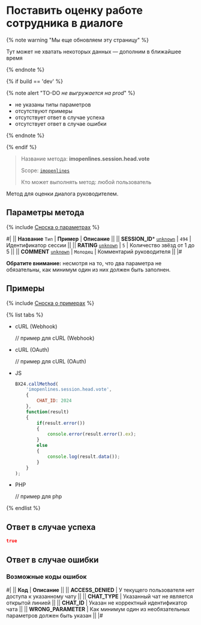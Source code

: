 # Поставить оценку работе сотрудника в диалоге

{% note warning "Мы еще обновляем эту страницу" %}

Тут может не хватать некоторых данных — дополним в ближайшее время

{% endnote %}

{% if build == 'dev' %}

{% note alert "TO-DO _не выгружается на prod_" %}

- не указаны типы параметров
- отсутствуют примеры
- отсутствует ответ в случае успеха
- отсутствует ответ в случае ошибки

{% endnote %}

{% endif %}

> Название метода: **imopenlines.session.head.vote**
>
> Scope: [`imopenlines`](../../../scopes/permissions.md)
>
> Кто может выполнять метод: любой пользователь

Метод для оценки диалога руководителем.

## Параметры метода

{% include [Сноска о параметрах](../../../../_includes/required.md) %}

#|
|| **Название**
`Тип` | **Пример** | **Описание** ||
|| **SESSION_ID***
[`unknown`](../../../data-types.md) | `494` | Идентификатор сессии ||
|| **RATING**
[`unknown`](../../../data-types.md) | `5` | Количество звёзд от 1 до 5 ||
|| **COMMENT**
[`unknown`](../../../data-types.md) | `Молодец` | Комментарий руководителя ||
|#

**Обратите внимание:** несмотря на то, что два параметра не обязательны, как минимум один из них должен быть заполнен.

## Примеры

{% include [Сноска о примерах](../../../../_includes/examples.md) %}

{% list tabs %}

- cURL (Webhook)

    // пример для cURL (Webhook)

- cURL (OAuth)

    // пример для cURL (OAuth)

- JS


    ```js
    BX24.callMethod(
        'imopenlines.session.head.vote',
        {
            CHAT_ID: 2024
        },
        function(result)
        {
            if(result.error())
            {
                console.error(result.error().ex);
            }
            else
            {
                console.log(result.data());
            }
        }
    );
    ```

- PHP

    // пример для php

{% endlist %}

## Ответ в случае успеха

```json
true
```

## Ответ в случае ошибки

### Возможные коды ошибок

#|
|| **Код** | **Описание** ||
|| **ACCESS_DENIED** | У текущего пользователя нет доступа к указанному чату ||
|| **CHAT_TYPE** | Указанный чат не является открытой линией ||
|| **CHAT_ID** | Указан не корректный идентификатор чата ||
|| **WRONG_PARAMETER** | Как минимум один из необязательных параметров должен быть указан ||
|#
